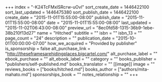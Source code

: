+++
index = "-K24TcFMxlSRcrw-uOvl"
sort_create_date = 1446422100
sort_last_updated = 1446475380
sort_publish_date = 1446422100
create_date = "2015-11-01T15:55:00-08:00"
publish_date = "2015-11-01T15:55:00-08:00"
date = "2015-11-01T15:55:00-08:00"
last_updated = "2015-11-02T06:43:00-08:00"
preview_url = "8ec0fd58-1315-36b9-1ebe-38b210f13d27"
name = "Hitched"
subtitle = ""
isbn = ""
isbn_13 = ""
page_count = "24"
description = ""
publication_date = "2015-10-01T00:00:00-07:00"
how_we_acquired = "Provided by publisher"
is_sponsorship = false
alt_purchase_link = "http://theseframesarehidingplaces.bigcartel.com/"
alt_purchase_label = ""
ebook_purchase = ""
alt_ebook_label = ""
category = ""
books_publisher = "publishers/self-published.md"
books_translator = ""
[[image]]
image = ""
reviews_books = ["books/hitched.md"]
books_author = ["authors/mita-mahato.md"]
sponsorships_book = ""
notes_relationship = ""
+++
